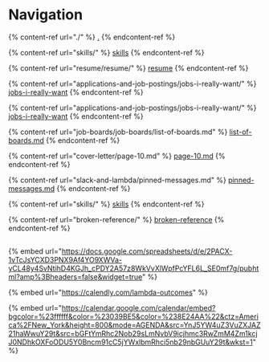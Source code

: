 # Navigation

{% content-ref url="./" %}
[.](./)
{% endcontent-ref %}

{% content-ref url="skills/" %}
[skills](skills/)
{% endcontent-ref %}

{% content-ref url="resume/resume/" %}
[resume](resume/resume/)
{% endcontent-ref %}

{% content-ref url="applications-and-job-postings/jobs-i-really-want/" %}
[jobs-i-really-want](applications-and-job-postings/jobs-i-really-want/)
{% endcontent-ref %}

{% content-ref url="applications-and-job-postings/jobs-i-really-want/" %}
[jobs-i-really-want](applications-and-job-postings/jobs-i-really-want/)
{% endcontent-ref %}

{% content-ref url="job-boards/job-boards/list-of-boards.md" %}
[list-of-boards.md](job-boards/job-boards/list-of-boards.md)
{% endcontent-ref %}

{% content-ref url="cover-letter/page-10.md" %}
[page-10.md](cover-letter/page-10.md)
{% endcontent-ref %}

{% content-ref url="slack-and-lambda/pinned-messages.md" %}
[pinned-messages.md](slack-and-lambda/pinned-messages.md)
{% endcontent-ref %}

{% content-ref url="skills/" %}
[skills](skills/)
{% endcontent-ref %}

{% content-ref url="broken-reference/" %}
[broken-reference](broken-reference/)
{% endcontent-ref %}

##

##

{% embed url="https://docs.google.com/spreadsheets/d/e/2PACX-1vTcJsYCXD3PNX9Af4YO9XWVa-yCL48y4SvNtihD4KGJh_cPDY2A57z8WkVvXlWpfPcYFL6L_SE0mf7g/pubhtml?amp%3Bheaders=false&widget=true" %}

{% embed url="https://calendly.com/lambda-outcomes" %}

{% embed url="https://calendar.google.com/calendar/embed?bgcolor=%23ffffff&color=%23039BE5&color=%238E24AA%22&ctz=America%2FNew_York&height=800&mode=AGENDA&src=YnJ5YW4uZ3VuZXJAZ21haWwuY29t&src=bGFtYmRhc2Nob29sLmNvbV9icjhmc3RwZmM4Zm1kcjJ0NDhkOXFoODU5Y0Bncm91cC5jYWxlbmRhci5nb29nbGUuY29t&wkst=1" %}
